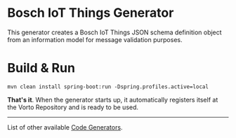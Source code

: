 # Bosch IoT Things Generator

This generator creates a Bosch IoT Things JSON schema definition object from an information model for message validation purposes.


# Build & Run

	mvn clean install spring-boot:run -Dspring.profiles.active=local

**That's it**. When the generator starts up, it automatically registers itself at the Vorto Repository and is ready to be used.


----------

List of other available [Code Generators](../Readme.md).
